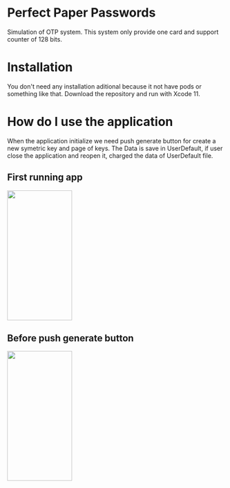 # Perfect Paper Passwords
Simulation of OTP system. This system only provide one card and support counter of 128 bits.

# Installation
You don't need any installation aditional because it not have pods or something like that.
Download the repository and run with Xcode 11. 

# How do I use the application
When the application initialize we need push generate button for create a new symetric key and page of keys.
The Data is save in UserDefault, if user close the application and reopen it, charged the data of UserDefault file.

## First running app
<img src="https://scontent-dfw5-1.xx.fbcdn.net/v/t1.0-9/84974907_10221548710404502_3164648443335409664_o.jpg?_nc_cat=101&_nc_ohc=reSJOMQfmMAAX_neymp&_nc_ht=scontent-dfw5-1.xx&oh=315532c0845abc71a924a7ac246eb60c&oe=5EC4D9A1" width="150" height="300">

## Before push generate button
<img src="https://scontent-dfw5-1.xx.fbcdn.net/v/t1.0-9/84985392_10221548711284524_2698294129762238464_o.jpg?_nc_cat=101&_nc_ohc=77L3t47CddoAX8pKBIx&_nc_ht=scontent-dfw5-1.xx&oh=5b00aaa37949dbe0fee9557999d261a7&oe=5ED9AD3B" width="150" height="300">
